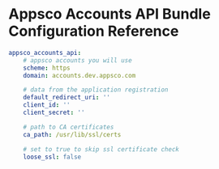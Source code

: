 Appsco Accounts API Bundle Configuration Reference
==================================================

``` yaml
appsco_accounts_api:
    # appsco accounts you will use
    scheme: https
    domain: accounts.dev.appsco.com

    # data from the application registration
    default_redirect_uri: ''
    client_id: ''
    client_secret: ''

    # path to CA certificates
    ca_path: /usr/lib/ssl/certs

    # set to true to skip ssl certificate check
    loose_ssl: false
```
